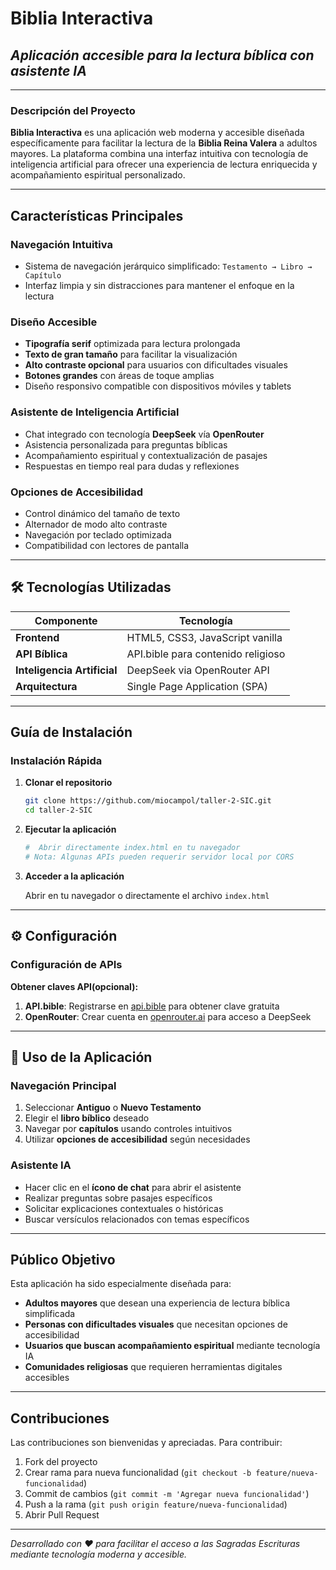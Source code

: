 # Biblia Interactiva
## *Aplicación accesible para la lectura bíblica con asistente IA*

---

### Descripción del Proyecto

**Biblia Interactiva** es una aplicación web moderna y accesible diseñada específicamente para facilitar la lectura de la **Biblia Reina Valera** a adultos mayores. La plataforma combina una interfaz intuitiva con tecnología de inteligencia artificial para ofrecer una experiencia de lectura enriquecida y acompañamiento espiritual personalizado.

---

## Características Principales

### **Navegación Intuitiva**
- Sistema de navegación jerárquico simplificado: `Testamento → Libro → Capítulo`
- Interfaz limpia y sin distracciones para mantener el enfoque en la lectura

### **Diseño Accesible**
- **Tipografía serif** optimizada para lectura prolongada
- **Texto de gran tamaño** para facilitar la visualización
- **Alto contraste opcional** para usuarios con dificultades visuales
- **Botones grandes** con áreas de toque amplias
- Diseño responsivo compatible con dispositivos móviles y tablets

### **Asistente de Inteligencia Artificial**
- Chat integrado con tecnología **DeepSeek** vía **OpenRouter**
- Asistencia personalizada para preguntas bíblicas
- Acompañamiento espiritual y contextualización de pasajes
- Respuestas en tiempo real para dudas y reflexiones

### **Opciones de Accesibilidad**
- Control dinámico del tamaño de texto
- Alternador de modo alto contraste
- Navegación por teclado optimizada
- Compatibilidad con lectores de pantalla

---

## 🛠️ Tecnologías Utilizadas

| Componente | Tecnología |
|------------|------------|
| **Frontend** | HTML5, CSS3, JavaScript vanilla |
| **API Bíblica** | API.bible para contenido religioso |
| **Inteligencia Artificial** | DeepSeek via OpenRouter API |
| **Arquitectura** | Single Page Application (SPA) |

---

## Guía de Instalación

### **Instalación Rápida**

1. **Clonar el repositorio**
   ```bash
   git clone https://github.com/miocampol/taller-2-SIC.git
   cd taller-2-SIC
   ```


2. **Ejecutar la aplicación**
   ```bash
   #  Abrir directamente index.html en tu navegador
   # Nota: Algunas APIs pueden requerir servidor local por CORS
   ```

3. **Acceder a la aplicación**
   
   Abrir en tu navegador o directamente el archivo `index.html`

---

## ⚙️ Configuración

### **Configuración de APIs**



**Obtener claves API(opcional):**

1. **API.bible**: Registrarse en [api.bible](https://scripture.api.bible) para obtener clave gratuita
2. **OpenRouter**: Crear cuenta en [openrouter.ai](https://openrouter.ai) para acceso a DeepSeek

---

## 📱 Uso de la Aplicación

### **Navegación Principal**
1. Seleccionar **Antiguo** o **Nuevo Testamento**
2. Elegir el **libro bíblico** deseado
3. Navegar por **capítulos** usando controles intuitivos
4. Utilizar **opciones de accesibilidad** según necesidades

### **Asistente IA**
- Hacer clic en el **ícono de chat** para abrir el asistente
- Realizar preguntas sobre pasajes específicos
- Solicitar explicaciones contextuales o históricas
- Buscar versículos relacionados con temas específicos

---

##  Público Objetivo

Esta aplicación ha sido especialmente diseñada para:

- **Adultos mayores** que desean una experiencia de lectura bíblica simplificada
- **Personas con dificultades visuales** que necesitan opciones de accesibilidad
- **Usuarios que buscan acompañamiento espiritual** mediante tecnología IA
- **Comunidades religiosas** que requieren herramientas digitales accesibles

---

##  Contribuciones

Las contribuciones son bienvenidas y apreciadas. Para contribuir:

1. Fork del proyecto
2. Crear rama para nueva funcionalidad (`git checkout -b feature/nueva-funcionalidad`)
3. Commit de cambios (`git commit -m 'Agregar nueva funcionalidad'`)
4. Push a la rama (`git push origin feature/nueva-funcionalidad`)
5. Abrir Pull Request

---

*Desarrollado con ❤️ para facilitar el acceso a las Sagradas Escrituras mediante tecnología moderna y accesible.*
